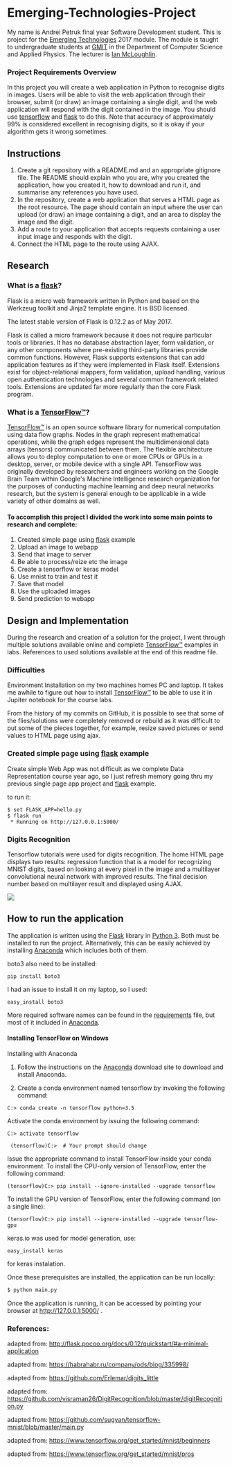 # Emerging-Technologies-Project
My name is Andrei Petruk final year Software Development student.
This is project for the [Emerging Technologies](https://emerging-technologies.github.io/) 2017 module.
The module is taught to undergraduate students at [GMIT](http://www.gmit.ie) in the Department of Computer Science and Applied Physics.
The lecturer is [Ian McLoughlin](https://ianmcloughlin.github.io).

### Project Requirements Overview
In this project you will create a web application in Python to recognise digits in images.
Users will be able to visit the web application through their browser, submit (or draw) an image containing a single digit, and the web application will respond with the digit contained in the image.
You should use [tensorflow](https://www.tensorflow.org/) and [flask](http://flask.pocoo.org/) to do this.
Note that accuracy of approximately 99% is considered excellent in recognising digits, so it is okay if your algorithm gets it wrong sometimes.

## Instructions
1. Create a git repository with a README.md and an appropriate gitignore file. The README should explain who you are, why you created the application, how you created it, how to download and run it, and summarise any references you have used.
2. In the repository, create a web application that serves a HTML page as the root resource. The page should contain an input where the user can upload (or draw) an image containing a digit, and an area to display the image and the digit.
3. Add a route to your application that accepts requests containing a user input image and responds with the digit.
4. Connect the HTML page to the route using AJAX.

## Research
### What is a [flask](http://flask.pocoo.org/)?
Flask is a micro web framework written in Python and based on the Werkzeug toolkit and Jinja2 template engine. It is BSD licensed.

The latest stable version of Flask is 0.12.2 as of May 2017.

Flask is called a micro framework because it does not require particular tools or libraries. It has no database abstraction layer, form validation, or any other components where pre-existing third-party libraries provide common functions. However, Flask supports extensions that can add application features as if they were implemented in Flask itself. Extensions exist for object-relational mappers, form validation, upload handling, various open authentication technologies and several common framework related tools. Extensions are updated far more regularly than the core Flask program.

### What is a [TensorFlow™](https://www.tensorflow.org/)?

[TensorFlow™](https://www.tensorflow.org/) is an open source software library for numerical computation using data flow graphs. Nodes in the graph represent mathematical operations, while the graph edges represent the multidimensional data arrays (tensors) communicated between them. The flexible architecture allows you to deploy computation to one or more CPUs or GPUs in a desktop, server, or mobile device with a single API. TensorFlow was originally developed by researchers and engineers working on the Google Brain Team within Google's Machine Intelligence research organization for the purposes of conducting machine learning and deep neural networks research, but the system is general enough to be applicable in a wide variety of other domains as well.

#### To accomplish this project I divided the work into some main points to research and complete:

1. Created simple page using [flask](http://flask.pocoo.org/) example
2. Upload an image to webapp
3. Send that image to server
4. Be able to process/reize etc the image
5. Create a tensorflow or keras model
6. Use mnist to train and  test it
7. Save that model
8. Use the uploaded images
9. Send prediction to webapp

## Design and Implementation
During the research and creation of a solution for the project, I went through multiple solutions available online and complete [TensorFlow™](https://www.tensorflow.org/) examples in labs.  References to used solutions available at the end of this readme file. 

### Difficulties

Environment Installation on my two machines homes PC and laptop. It takes me awhile to figure out how to install [TensorFlow™](https://www.tensorflow.org/) to be able to use it in Jupiter notebook for the course labs.

From the history of my commits on GitHub, it is possible to see that some of the flies/solutions were completely removed or rebuild as it was difficult to put some of the pieces together, for example, resize saved pictures or send values to HTML page using ajax.


### Created simple page using [flask](http://flask.pocoo.org/) example  
Create simple Web App was not difficult as we complete Data Representation course year ago, so I just refresh memory going thru my previous single page app project and [flask](http://flask.pocoo.org/) example.


to run it:
```
$ set FLASK_APP=hello.py
$ flask run
 * Running on http://127.0.0.1:5000/
 ```

### Digits Recognition

Tensorflow tutorials were used for digits recognition. The home HTML page displays two results: regression function that is a model for recognizing MNIST digits, based on looking at every pixel in the image and a multilayer convolutional neural network with improved results.  The final decision number based on multilayer result and displayed using AJAX.

![](https://image.ibb.co/ci7qeb/Capture.png)

## How to run the application
The application is written using the [Flask](http://flask.pocoo.org/) library in [Python 3](https://www.python.org).
Both must be installed to run the project.
Alternatively, this can be easily achieved by installing [Anaconda](https://www.anaconda.com/download/) which includes both of them.

boto3 also need to be installed:
```
pip install boto3
```
I had an issue to install it on my laptop, so I used:
```
easy_install boto3
```
More required software names can be found in the  [requirements](https://github.com/andryuha77/Emerging-Technologies-Project/blob/master/requirements.txt) file, but most of it included in [Anaconda](https://www.anaconda.com/download/).

#### Installing TensorFlow on Windows

Installing with Anaconda

1. Follow the instructions on the [Anaconda](https://www.anaconda.com/download/) download site to download and install Anaconda.

2. Create a conda environment named tensorflow by invoking the following command:
```
C:> conda create -n tensorflow python=3.5
``` 
Activate the conda environment by issuing the following command:
```
C:> activate tensorflow

 (tensorflow)C:>  # Your prompt should change 
 ```
Issue the appropriate command to install TensorFlow inside your conda environment. To install the CPU-only version of TensorFlow, enter the following command:
```
(tensorflow)C:> pip install --ignore-installed --upgrade tensorflow 
```
To install the GPU version of TensorFlow, enter the following command (on a single line):
```
(tensorflow)C:> pip install --ignore-installed --upgrade tensorflow-gpu
```
keras.io was used for model generation, use:
```
easy_install keras
```
for keras instalation.

Once these prerequisites are installed, the application can be run locally:
```bash
$ python main.py
```
Once the application is running, it can be accessed by pointing your browser at http://127.0.0.1:5000/ .

### References:
adapted from: http://flask.pocoo.org/docs/0.12/quickstart/#a-minimal-application

adapted from: https://habrahabr.ru/company/ods/blog/335998/

adapted from: https://github.com/Erlemar/digits_little

adapted from: https://github.com/visraman26/DigitRecognition/blob/master/digitRecognition.py

adapted from: https://github.com/sugyan/tensorflow-mnist/blob/master/main.py

adapted from: https://www.tensorflow.org/get_started/mnist/beginners

adapted from: https://www.tensorflow.org/get_started/mnist/pros
